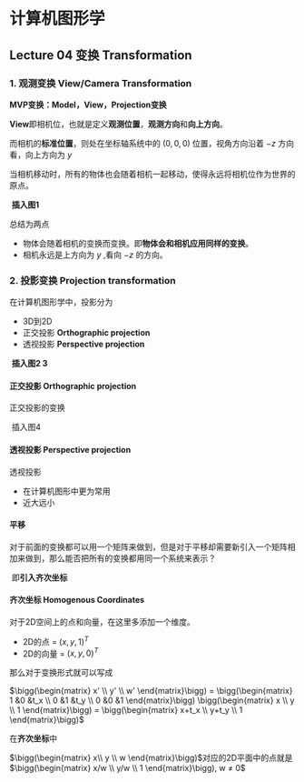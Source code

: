 # 计算机图形学

## Lecture 04  变换	Transformation

### 1. 观测变换	View/Camera Transformation 

**MVP变换：Model，View，Projection变换**

**View**即相机位，也就是定义**观测位置**，**观测方向**和**向上方向**。 

而相机的**标准位置**，则处在坐标轴系统中的 $(0,0,0)$ 位置，视角方向沿着 $-z$ 方向看，向上方向为 $y$ 

当相机移动时，所有的物体也会随着相机一起移动，使得永远将相机位作为世界的原点。

​																		**插入图1**

 总结为两点

- 物体会随着相机的变换而变换。即**物体会和相机应用同样的变换**。
- 相机永远是上方向为 $y$ ,看向 $-z$ 的方向。

### 2. 投影变换 Projection transformation

在计算机图形学中，投影分为

- 3D到2D
- 正交投影  **Orthographic projection**
- 透视投影 **Perspective projection**

​                                                                            **插入图2 3**

#### 正交投影  **Orthographic projection**

正交投影的变换

​									插入图4

#### 透视投影 Perspective projection

透视投影

- 在计算机图形中更为常用
- 近大远小



#### 平移

​	对于前面的变换都可以用一个矩阵来做到，但是对于平移却需要新引入一个矩阵相加来做到，那么能否把所有的变换都用同一个系统来表示？

​	即**引入齐次坐标**

#### 齐次坐标  Homogenous Coordinates

对于2D空间上的点和向量，在这里多添加一个维度。

- 2D的点  = $(x,y,1)^T$
- 2D的向量 = $(x,y,0)^T$

那么对于变换形式就可以写成

$\bigg(\begin{matrix}   x' \\  y' \\ w'  \end{matrix}\bigg) = \bigg(\begin{matrix}   1 &0 &t_x \\  0 &1 &t_y \\ 0 &0 &1  \end{matrix}\bigg) \bigg(\begin{matrix}   x \\  y \\ 1  \end{matrix}\bigg) = \bigg(\begin{matrix}   x+t_x \\  y+t_y \\ 1  \end{matrix}\bigg)$

在**齐次坐标**中

$\bigg(\begin{matrix}   x\\  y \\ w  \end{matrix}\bigg)$对应的2D平面中的点就是$\bigg(\begin{matrix}   x/w \\  y/w \\ 1  \end{matrix}\bigg), w ≠ 0$

   